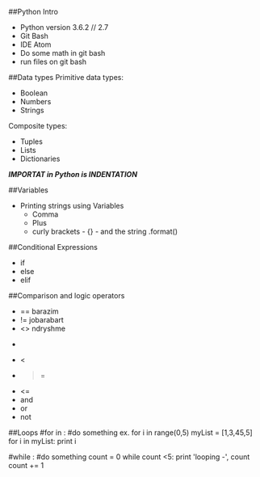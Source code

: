 ##Python Intro
- Python version 3.6.2 // 2.7
- Git Bash
- IDE Atom
- Do some math in git bash
- run files on git bash

##Data types
Primitive data types:
- Boolean
- Numbers
- Strings

Composite types:
- Tuples
- Lists
- Dictionaries

***IMPORTAT in Python is INDENTATION***

##Variables
- Printing strings using Variables
	- Comma
	- Plus
	- curly brackets - {} - and the string .format()

##Conditional Expressions
- if
- else
- elif

##Comparison and logic operators
- == barazim
- != jobarabart
- <> ndryshme
- >
- <
- >=
- <=
- and
- or
- not

##Loops
#for <counter> in <sequence or range>: #do something
ex.
for i in range(0,5)
myList = [1,3,45,5]
for i in myList:
  print i

#while <expression>: #do something
count = 0
while count <5:
  print 'looping -', count
  count += 1
